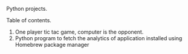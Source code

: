 Python projects.


Table of contents.

1. One player tic tac game, computer is the opponent.
2. Python program to fetch the analytics  of application installed using Homebrew package manager

